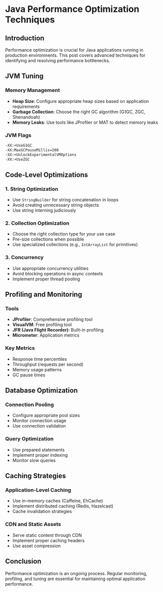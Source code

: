 # Java Performance Optimization Techniques

## Introduction

Performance optimization is crucial for Java applications running in production environments. This post covers advanced techniques for identifying and resolving performance bottlenecks.

## JVM Tuning

### Memory Management
- **Heap Size**: Configure appropriate heap sizes based on application requirements
- **Garbage Collection**: Choose the right GC algorithm (G1GC, ZGC, Shenandoah)
- **Memory Leaks**: Use tools like JProfiler or MAT to detect memory leaks

### JVM Flags
```bash
-XX:+UseG1GC
-XX:MaxGCPauseMillis=200
-XX:+UnlockExperimentalVMOptions
-XX:+UseZGC
```

## Code-Level Optimizations

### 1. String Optimization
- Use `StringBuilder` for string concatenation in loops
- Avoid creating unnecessary string objects
- Use string interning judiciously

### 2. Collection Optimization
- Choose the right collection type for your use case
- Pre-size collections when possible
- Use specialized collections (e.g., `IntArrayList` for primitives)

### 3. Concurrency
- Use appropriate concurrency utilities
- Avoid blocking operations in async contexts
- Implement proper thread pooling

## Profiling and Monitoring

### Tools
- **JProfiler**: Comprehensive profiling tool
- **VisualVM**: Free profiling tool
- **JFR (Java Flight Recorder)**: Built-in profiling
- **Micrometer**: Application metrics

### Key Metrics
- Response time percentiles
- Throughput (requests per second)
- Memory usage patterns
- GC pause times

## Database Optimization

### Connection Pooling
- Configure appropriate pool sizes
- Monitor connection usage
- Use connection validation

### Query Optimization
- Use prepared statements
- Implement proper indexing
- Monitor slow queries

## Caching Strategies

### Application-Level Caching
- Use in-memory caches (Caffeine, EhCache)
- Implement distributed caching (Redis, Hazelcast)
- Cache invalidation strategies

### CDN and Static Assets
- Serve static content through CDN
- Implement proper caching headers
- Use asset compression

## Conclusion

Performance optimization is an ongoing process. Regular monitoring, profiling, and tuning are essential for maintaining optimal application performance. 